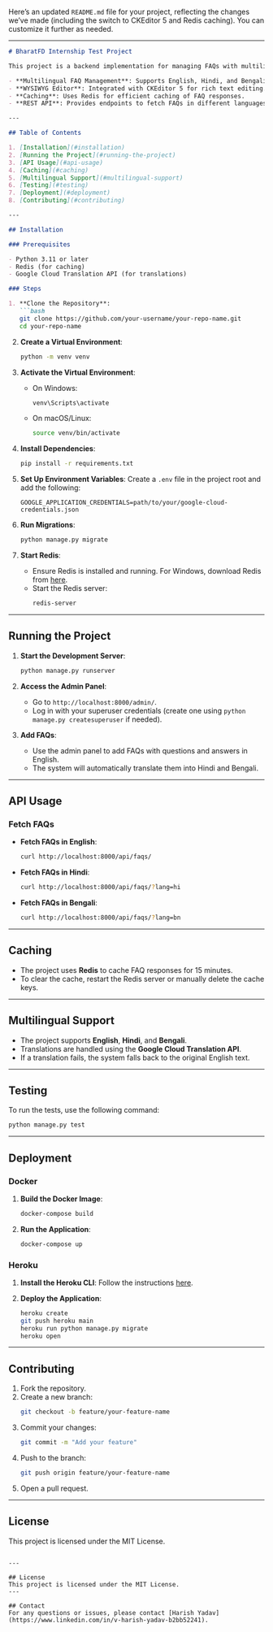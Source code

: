 Here’s an updated `README.md` file for your project, reflecting the changes we’ve made (including the switch to CKEditor 5 and Redis caching). You can customize it further as needed.

---

```markdown
# BharatFD Internship Test Project

This project is a backend implementation for managing FAQs with multilingual support, built using Django and Django REST Framework. It includes features like:

- **Multilingual FAQ Management**: Supports English, Hindi, and Bengali.
- **WYSIWYG Editor**: Integrated with CKEditor 5 for rich text editing.
- **Caching**: Uses Redis for efficient caching of FAQ responses.
- **REST API**: Provides endpoints to fetch FAQs in different languages.

---

## Table of Contents

1. [Installation](#installation)
2. [Running the Project](#running-the-project)
3. [API Usage](#api-usage)
4. [Caching](#caching)
5. [Multilingual Support](#multilingual-support)
6. [Testing](#testing)
7. [Deployment](#deployment)
8. [Contributing](#contributing)

---

## Installation

### Prerequisites

- Python 3.11 or later
- Redis (for caching)
- Google Cloud Translation API (for translations)

### Steps

1. **Clone the Repository**:
   ```bash
   git clone https://github.com/your-username/your-repo-name.git
   cd your-repo-name
   ```

2. **Create a Virtual Environment**:
   ```bash
   python -m venv venv
   ```

3. **Activate the Virtual Environment**:
   - On Windows:
     ```bash
     venv\Scripts\activate
     ```
   - On macOS/Linux:
     ```bash
     source venv/bin/activate
     ```

4. **Install Dependencies**:
   ```bash
   pip install -r requirements.txt
   ```

5. **Set Up Environment Variables**:
   Create a `.env` file in the project root and add the following:
   ```env
   GOOGLE_APPLICATION_CREDENTIALS=path/to/your/google-cloud-credentials.json
   ```

6. **Run Migrations**:
   ```bash
   python manage.py migrate
   ```

7. **Start Redis**:
   - Ensure Redis is installed and running. For Windows, download Redis from [here](https://github.com/tporadowski/redis/releases).
   - Start the Redis server:
     ```bash
     redis-server
     ```

---

## Running the Project

1. **Start the Development Server**:
   ```bash
   python manage.py runserver
   ```

2. **Access the Admin Panel**:
   - Go to `http://localhost:8000/admin/`.
   - Log in with your superuser credentials (create one using `python manage.py createsuperuser` if needed).

3. **Add FAQs**:
   - Use the admin panel to add FAQs with questions and answers in English.
   - The system will automatically translate them into Hindi and Bengali.

---

## API Usage

### Fetch FAQs

- **Fetch FAQs in English**:
  ```bash
  curl http://localhost:8000/api/faqs/
  ```

- **Fetch FAQs in Hindi**:
  ```bash
  curl http://localhost:8000/api/faqs/?lang=hi
  ```

- **Fetch FAQs in Bengali**:
  ```bash
  curl http://localhost:8000/api/faqs/?lang=bn
  ```

---

## Caching

- The project uses **Redis** to cache FAQ responses for 15 minutes.
- To clear the cache, restart the Redis server or manually delete the cache keys.

---

## Multilingual Support

- The project supports **English**, **Hindi**, and **Bengali**.
- Translations are handled using the **Google Cloud Translation API**.
- If a translation fails, the system falls back to the original English text.

---

## Testing

To run the tests, use the following command:
```bash
python manage.py test
```

---

## Deployment

### Docker

1. **Build the Docker Image**:
   ```bash
   docker-compose build
   ```

2. **Run the Application**:
   ```bash
   docker-compose up
   ```

### Heroku

1. **Install the Heroku CLI**:
   Follow the instructions [here](https://devcenter.heroku.com/articles/heroku-cli).

2. **Deploy the Application**:
   ```bash
   heroku create
   git push heroku main
   heroku run python manage.py migrate
   heroku open
   ```

---

## Contributing

1. Fork the repository.
2. Create a new branch:
   ```bash
   git checkout -b feature/your-feature-name
   ```
3. Commit your changes:
   ```bash
   git commit -m "Add your feature"
   ```
4. Push to the branch:
   ```bash
   git push origin feature/your-feature-name
   ```
5. Open a pull request.

---

## License

This project is licensed under the MIT License.
```

---

## License
This project is licensed under the MIT License.
---

## Contact
For any questions or issues, please contact [Harish Yadav](https://www.linkedin.com/in/v-harish-yadav-b2bb52241).

```
